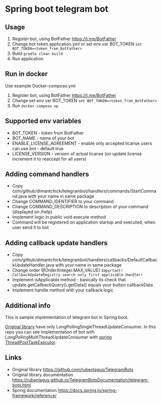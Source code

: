 # Spring boot telegram bot
## Usage
1. Register bot, using BotFather https://t.me/BotFather
2. Change bot token application.yml or set env var BOT_TOKEN `set BOT_TOKEN=<token_from_BotFather>`
3. Build `gradle clean build`
4. Run application
## Run in docker
Use example Docker-compose.yml
1. Register bot, using BotFather https://t.me/BotFather
2. Change set env var BOT_TOKEN `set BOT_TOKEN=<token_from_BotFather>`
3. Run `docker-compose up`
## Supported env variables
- BOT_TOKEN - token from BotFather
- BOT_NAME - name of your bot
- ENABLE_LICENSE_AGREEMENT - enable only accepted licanse users can use bot - default true
- LICENSE_VERSION - version of actual licanse (on update license increment it to reaccept for all users)
## Adding command handlers
- Copy com/github/dimantchick/telegrambot/handlers/commands/StartCommand.java with your name in same package
- Change COMMAND_IDENTIFIER to your command
- Change COMMAND_DESCRIPTION to description of your command (displayed on /help)
- Implement logic in public void execute method
- Command will be registered on application startup and executed, when user send it to bot
## Adding callback update handlers
- Copy com/github/dimantchick/telegrambot/handlers/callbacks/DefaultCallbackUpdateHandler.java with your name in same package
- Change order @Order(Integer.MAX_VALUE) `Important! CallbackUpdateRegistry search only first applicable Handler!`
- Implement isApplicable method - basically its check that update.getCallbackQuery().getData() equals your button callbackData
- Implement handle method with your callback logic
## Additional info
This is sample implementation of telegram bot in Spring boot.

[Original library](https://github.com/rubenlagus/TelegramBots) have only LongPollingSingleThreadUpdateConsumer. In this repo you can see implementation of bot with LongPollingMultiThreadUpdateConsumer with [spring ThreadPoolTaskExecutor](https://docs.spring.io/spring-framework/reference/integration/scheduling.html).
## Links
- Original library https://github.com/rubenlagus/TelegramBots
- Original library documentation https://rubenlagus.github.io/TelegramBotsDocumentation/telegram-bots.html 
- Spring documentation https://docs.spring.io/spring-framework/reference/